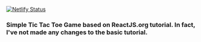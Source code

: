 [![Netlify Status](https://api.netlify.com/api/v1/badges/c48088de-7212-4840-b318-37c6070baa9a/deploy-status)](https://app.netlify.com/sites/calvin-loves-tictactoe/deploys)

### Simple Tic Tac Toe Game based on ReactJS.org tutorial. In fact, I've not made any changes to the basic tutorial.
